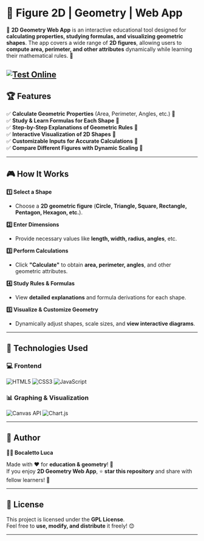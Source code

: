 # 📐 Figure 2D | Geometry | Web App  

🚀 **2D Geometry Web App** is an interactive educational tool designed for **calculating properties, studying formulas, and visualizing geometric shapes**. The app covers a wide range of **2D figures**, allowing users to **compute area, perimeter, and other attributes** dynamically while learning their mathematical rules. 🧮  

[![Test Online](https://img.shields.io/badge/Test%20Online-Click%20Here-brightgreen?style=for-the-badge)](https://bocaletto-luca.github.io/Angle-2D-Geometry/)
---

## 🏆 Features  

✅ **Calculate Geometric Properties** (Area, Perimeter, Angles, etc.) 🔢  
✅ **Study & Learn Formulas for Each Shape** 📜  
✅ **Step-by-Step Explanations of Geometric Rules** 📝  
✅ **Interactive Visualization of 2D Shapes** 🎨  
✅ **Customizable Inputs for Accurate Calculations** 📏  
✅ **Compare Different Figures with Dynamic Scaling** 🔄  

---

## 🎮 How It Works  

**1️⃣ Select a Shape**  
   - Choose a **2D geometric figure** (**Circle, Triangle, Square, Rectangle, Pentagon, Hexagon, etc.**).  

**2️⃣ Enter Dimensions**  
   - Provide necessary values like **length, width, radius, angles**, etc.  

**3️⃣ Perform Calculations**  
   - Click **"Calculate"** to obtain **area, perimeter, angles**, and other geometric attributes.  

**4️⃣ Study Rules & Formulas**  
   - View **detailed explanations** and formula derivations for each shape.  

**5️⃣ Visualize & Customize Geometry**  
   - Dynamically adjust shapes, scale sizes, and **view interactive diagrams**.  

---

## 🔗 Technologies Used  

### 💻 **Frontend**  

![HTML5](https://img.shields.io/badge/HTML5-%23E34F26.svg?&style=flat&logo=html5&logoColor=white)
![CSS3](https://img.shields.io/badge/CSS3-%231572B6.svg?&style=flat&logo=css3&logoColor=white)
![JavaScript](https://img.shields.io/badge/JavaScript-%23F7DF1E.svg?&style=flat&logo=javascript&logoColor=black)

### 📊 **Graphing & Visualization**  

![Canvas API](https://img.shields.io/badge/Canvas-%23FF5722.svg?&style=flat)
![Chart.js](https://img.shields.io/badge/Chart.js-%23FF6384.svg?&style=flat&logo=chart.js&logoColor=white)

---

## 📜 Author  

**👨‍💻 Bocaletto Luca**  

Made with ❤️ for **education & geometry**! 🧮  
If you enjoy **2D Geometry Web App**, ⭐ **star this repository** and share with fellow learners! 🚀  

---

## 🔗 License  

This project is licensed under the **GPL License**.  
Feel free to **use, modify, and distribute** it freely! 😊  

---
